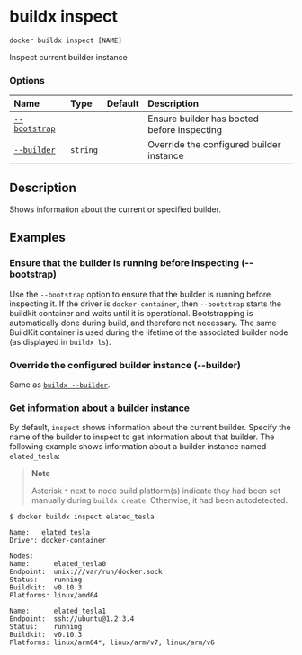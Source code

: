 # buildx inspect

```
docker buildx inspect [NAME]
```

<!---MARKER_GEN_START-->
Inspect current builder instance

### Options

| Name                        | Type     | Default | Description                                 |
|:----------------------------|:---------|:--------|:--------------------------------------------|
| [`--bootstrap`](#bootstrap) |          |         | Ensure builder has booted before inspecting |
| [`--builder`](#builder)     | `string` |         | Override the configured builder instance    |


<!---MARKER_GEN_END-->

## Description

Shows information about the current or specified builder.

## Examples

### <a name="bootstrap"></a> Ensure that the builder is running before inspecting (--bootstrap)

Use the `--bootstrap` option to ensure that the builder is running before
inspecting it. If the driver is `docker-container`, then `--bootstrap` starts
the buildkit container and waits until it is operational. Bootstrapping is
automatically done during build, and therefore not necessary. The same BuildKit
container is used during the lifetime of the associated builder node (as
displayed in `buildx ls`).

### <a name="builder"></a> Override the configured builder instance (--builder)

Same as [`buildx --builder`](buildx.md#builder).

### Get information about a builder instance

By default, `inspect` shows information about the current builder. Specify the
name of the builder to inspect to get information about that builder.
The following example shows information about a builder instance named
`elated_tesla`:

> **Note**
>
> Asterisk `*` next to node build platform(s) indicate they had been set manually during `buildx create`. Otherwise, it had been autodetected.

```console
$ docker buildx inspect elated_tesla

Name:   elated_tesla
Driver: docker-container

Nodes:
Name:      elated_tesla0
Endpoint:  unix:///var/run/docker.sock
Status:    running
Buildkit:  v0.10.3
Platforms: linux/amd64

Name:      elated_tesla1
Endpoint:  ssh://ubuntu@1.2.3.4
Status:    running
Buildkit:  v0.10.3
Platforms: linux/arm64*, linux/arm/v7, linux/arm/v6
```
